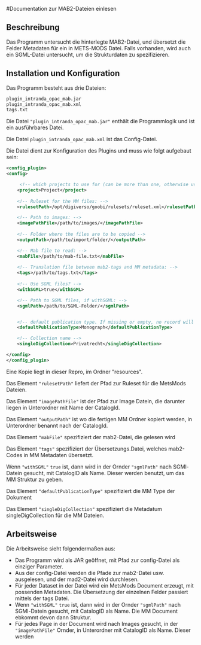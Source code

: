 #Documentation zur MAB2-Dateien einlesen

## Beschreibung

Das Programm untersucht die hinterlegte MAB2-Datei, und übersetzt die Felder Metadaten für ein in METS-MODS Datei. Falls vorhanden, wird auch ein SGML-Datei untersucht, um die Strukturdaten zu spezifizieren.


## Installation und Konfiguration

Das Programm besteht aus drie Dateien:

```bash
plugin_intranda_opac_mab.jar
plugin_intranda_opac_mab.xml
tags.txt
```

Die Datei `"plugin_intranda_opac_mab.jar"` enthält die Programmlogik und ist ein ausführbares Datei.

Die Datei ```plugin_intranda_opac_mab.xml``` ist das Config-Datei.


Die Datei dient zur Konfiguration des Plugins und muss wie folgt aufgebaut sein:

```xml
<config_plugin>
<config>

     <!-- which projects to use for (can be more than one, otherwise use *) -->
    <project>Project</project>
    
    <!-- Ruleset for the MM files: -->
    <rulesetPath>/opt/digiverso/goobi/rulesets/ruleset.xml</rulesetPath>

    <!-- Path to images: -->
    <imagePathFile>/path/to/images/</imagePathFile>
    
    <!-- Folder where the files are to be copied -->
    <outputPath>/path/to/import/folder/</outputPath>

    <!-- Mab file to read: -->
    <mabFile>/path/to/mab-file.txt</mabFile>
    
    <!-- Translation file between mab2-tags and MM metadata: -->
    <tags>/path/to/tags.txt</tags>
    
    <!-- Use SGML files? -->
    <withSGML>true</withSGML>

    <!-- Path to SGML files, if withSGML: -->
    <sgmlPath>/path/to/SGML-Folder/</sgmlPath>


    <!-- default publication type. If missing or empty, no record will be created -->
    <defaultPublicationType>Monograph</defaultPublicationType>

    <!-- Collection name -->
    <singleDigCollection>Privatrecht</singleDigCollection>

</config>
</config_plugin>
```

Eine Kopie liegt in dieser Repro, im Ordner "resources".


Das Element `"rulesetPath"`
liefert der Pfad zur Ruleset für die MetsMods Dateien.

Das Element `"imagePathFile"`
ist der Pfad zur Image Datein, die darunter liegen in Unterordner mit Name der CatalogId. 

Das Element `"outputPath"`
ist wo die fertigen MM Ordner kopiert werden, in Unterordner benannt nach der CatalogId.

Das Element `"mabFile"`
spezifiziert der mab2-Datei, die gelesen wird

Das Element `"tags"`
spezifiziert der Übersetzungs.Datei, welches mab2-Codes in MM Metadaten übersetzt.

Wenn `"withSGML"` `true` ist, dann wird in der Ornder `"sgmlPath"` nach SGMl-Datein gesucht, mit CatalogID als Name. Dieser werden benutzt, um das MM Struktur zu geben.

Das Element `"defaultPublicationType"`
spezifiziert die MM Type der Dokument

Das Element `"singleDigCollection"`
spezifiziert die Metadatum singleDigCollection für die MM Dateien.




## Arbeitsweise

Die Arbeitsweise sieht folgendermaßen aus:

* Das Programm wird als JAR geöffnet, mit Pfad zur config-Datei als einziger Parameter.
* Aus der config-Datei werden die Pfade zur mab2-Datei usw. ausgelesen, und der mad2-Datei wird durchlesen.
* Für jeder Dataset in der Datei wird ein MetsMods Document erzeugt, mit possenden Metadaten. Die Übersetzung der einzelnen Felder passiert mittels der tags Datei.
* Wenn `"withSGML"` `true` ist, dann wird in der Ornder `"sgmlPath"` nach SGMl-Datein gesucht, mit CatalogID als Name. Die MM Document ebkommt devon dann Struktur.
* Für jedes Page in der Document wird nach Images gesucht, in der `"imagePathFile"` Ornder, in Unterordner mit CatalogID als Name. Dieser werden 
